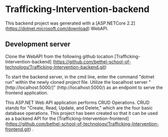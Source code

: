 # Trafficking-Intervention-backend

This backend project was generated with a [ASP.NETCore 2.2]
(https://dotnet.microsoft.com/download)
 WebAPI.

## Development server

Clone the WebAPI from the following github location [Trafficking-Intervention-backend]
(https://github.com/bethel-school-of-technology/Trafficking-Intervention-backend.git)

To start the backend server, in the cmd line, enter the command "dotnet run" within the newly cloned project file.  Utilize the loacalhost server "[http://localhost:5000/]"
(http://localhost:5000/)
as an endpoint to serve the frontend application.

This ASP.NET Web API application performs CRUD Operations. CRUD stands for "Create, Read, Update, and Delete," which are the four basic database operations. This project has been created so that it can be used as a backend API for the [Trafficking-Intervention-frontend]
(https://github.com/bethel-school-of-technology/Trafficking-Intervention-frontend.git)
.
